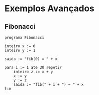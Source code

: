 # Exemplos Avançados

## Fibonacci

```plaintext
programa Fibonacci

inteiro x := 0
inteiro y := 1

saida := "fib(0) = " + x

para i := 1 ate 30 repetir
    inteiro z := x + y
    x := y
    y := z
    saida := "fib(" + i + ") = " + x
fim
```